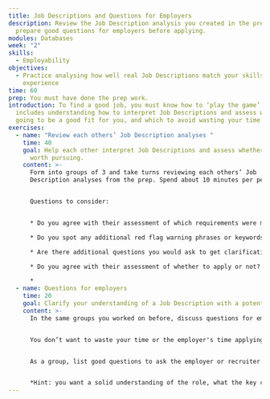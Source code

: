 ```yaml
---
title: Job Descriptions and Questions for Employers
description: Review the Job Description analysis you created in the prep, and
  prepare good questions for employers before applying.
modules: Databases
week: "2"
skills:
  - Employability
objectives:
  - Practice analysing how well real Job Descriptions match your skills and
    experience
time: 60
prep: You must have done the prep work.
introduction: To find a good job, you must know how to ‘play the game’.  This
  includes understanding how to interpret Job Descriptions and assess which are
  going to be a good fit for you, and which to avoid wasting your time on.
exercises:
  - name: "Review each others’ Job Description analyses "
    time: 40
    goal: Help each other interpret Job Descriptions and assess whether they are
      worth pursuing.
    content: >-
      Form into groups of 3 and take turns reviewing each others’ Job
      Description analyses from the prep. Spend about 10 minutes per person. 


      Questions to consider:


      * Do you agree with their assessment of which requirements were met?

      * Do you spot any additional red flag warning phrases or keywords?

      * Are there additional questions you would ask to get clarification from the employer?

      * Do you agree with their assessment of whether to apply or not?

      *
  - name: Questions for employers
    time: 20
    goal: Clarify your understanding of a Job Description with a potential employer
    content: >-
      In the same groups you worked on before, discuss questions for employers.


      You don’t want to waste your time or the employer's time applying for jobs that are not a good fit.  So it can be a good idea to ask the recruiter or employer questions about the job you are considering before applying. Some job descriptions are unclear or vague, and you may be uncertain about the core requirements. Also, since this is probably your first contact with the employer, it shows genuine interest in the role and asking good questions early on makes you stand out versus your competition for the job.


      As a group, list good questions to ask the employer or recruiter before applying for the position. What questions should you not ask?  


      *Hint: you want a solid understanding of the role, what the key challenges are, why it is being offered, and what’s expected from you on a typical day, but you want to phrase the questions to make it clear you already know the Job Description thoroughly.*
---
```

